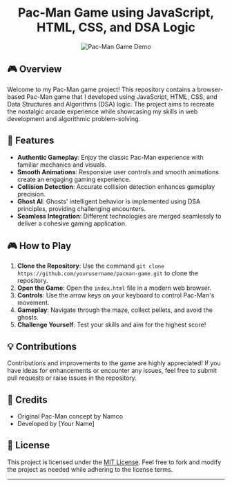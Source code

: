 <!-- Replace with your project name and description -->
<h1 align="center">Pac-Man Game using JavaScript, HTML, CSS, and DSA Logic</h1>
<p align="center">
  <img src="demo.gif" alt="Pac-Man Game Demo">
</p>

## 🎮 Overview

Welcome to my Pac-Man game project! This repository contains a browser-based Pac-Man game that I developed using JavaScript, HTML, CSS, and Data Structures and Algorithms (DSA) logic. The project aims to recreate the nostalgic arcade experience while showcasing my skills in web development and algorithmic problem-solving.

## 🚀 Features

- **Authentic Gameplay**: Enjoy the classic Pac-Man experience with familiar mechanics and visuals.
- **Smooth Animations**: Responsive user controls and smooth animations create an engaging gaming experience.
- **Collision Detection**: Accurate collision detection enhances gameplay precision.
- **Ghost AI**: Ghosts' intelligent behavior is implemented using DSA principles, providing challenging encounters.
- **Seamless Integration**: Different technologies are merged seamlessly to deliver a cohesive gaming application.

## 🎮 How to Play

1. **Clone the Repository**: Use the command `git clone https://github.com/yourusername/pacman-game.git` to clone the repository.
2. **Open the Game**: Open the `index.html` file in a modern web browser.
3. **Controls**: Use the arrow keys on your keyboard to control Pac-Man's movement.
4. **Gameplay**: Navigate through the maze, collect pellets, and avoid the ghosts.
5. **Challenge Yourself**: Test your skills and aim for the highest score!

## 💡 Contributions

Contributions and improvements to the game are highly appreciated! If you have ideas for enhancements or encounter any issues, feel free to submit pull requests or raise issues in the repository.

## 🎉 Credits

- Original Pac-Man concept by Namco
- Developed by [Your Name]

## 📄 License

This project is licensed under the [MIT License](LICENSE). Feel free to fork and modify the project as needed while adhering to the license terms.

---
<!-- Include any additional information, badges, or acknowledgments you'd like -->




